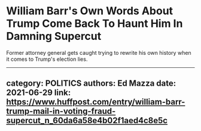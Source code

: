 # William Barr's Own Words About Trump Come Back To Haunt Him In Damning Supercut

Former attorney general gets caught trying to rewrite his own history when it comes to Trump's election lies.

---
category: POLITICS
authors: Ed Mazza
date: 2021-06-29
link: https://www.huffpost.com/entry/william-barr-trump-mail-in-voting-fraud-supercut_n_60da6a58e4b02f1aed4c8e5c
---
